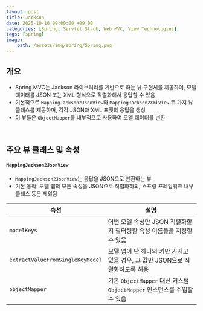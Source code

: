 ```yaml
---
layout: post
title: Jackson
date: 2025-10-16 09:00:00 +09:00
categories: [Spring, Servlet Stack, Web MVC, View Technologies]
tags: [spring]
image:
    path: /assets/img/spring/Spring.png
---
```


## 개요

- Spring MVC는 Jackson 라이브러리를 기반으로 하는 뷰 구현체를 제공하여, 모델 데이터를 JSON 또는 XML 형식으로 직렬화해서 응답할 수 있음
- 기본적으로 `MappingJackson2JsonView`와 `MappingJackson2XmlView` 두 가지 뷰 클래스를 제공하며, 각각 JSON과 XML 포맷의 응답을 생성
- 이 뷰들은 `ObjectMapper`를 내부적으로 사용하여 모델 데이터를 변환

<br>

## 주요 뷰 클래스 및 속성

#### `MappingJackson2JsonView`

- `MappingJackson2JsonView`는 응답을 JSON으로 반환하는 뷰
- 기본 동작: 모델 맵의 모든 속성을 JSON으로 직렬화하되, 스프링 프레임워크 내부 클래스 등은 제외됨

| 속성 | 설명 |
|---|---|
| `modelKeys` | 어떤 모델 속성만 JSON 직렬화할지 필터링할 속성 이름들을 지정할 수 있음 |
| `extractValueFromSingleKeyModel` | 모델 맵이 단 하나의 키만 가지고 있을 경우, 그 값만 JSON으로 직렬화하도록 허용 |
| `objectMapper` | 기본 `ObjectMapper` 대신 커스텀 `ObjectMapper` 인스턴스를 주입할 수 있음 |